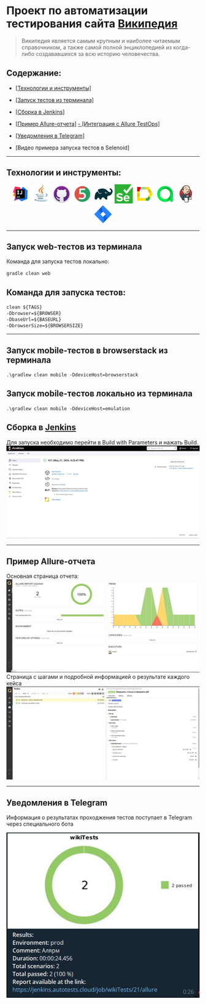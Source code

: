 # Проект по автоматизации тестирования сайта [Википедия](https://ru.wikipedia.org/)
> Википедия является самым крупным и наиболее читаемым справочником, а также самой полной энциклопедией из когда-либо создававшихся за всю историю человечества.

## Содержание:

- <a href="#tools">[Технологии и инструменты]

- <a href="#autotests">[Запуск тестов из терминала]</a>

- <a href="#allure">[Сборка в Jenkins]</a>
- <a href="#allure">[Пример Allure-отчета]</a>
[- [Интеграция с Allure TestOps] ]({https://allure.autotests.cloud/project/4272/dashboards})
- <a href="#telegram">[Уведомления в Telegram]</a>
- [Видео примера запуска тестов в Selenoid]
--- 

<a id="tools"></a>

## <a name="Технологии и инструменты">**Технологии и инструменты:**</a>

<p align="center">  
<a href="https://www.jetbrains.com/idea/"><img src="images/Intelij_IDEA.svg" width="50" height="50"  alt="IDEA"/></a>  
<a href="https://www.java.com/"><img src="images/Java.svg" width="50" height="50"  alt="Java"/></a>  
<a href="https://github.com/"><img src="images/github.svg" width="50" height="50"  alt="Github"/></a>  
<a href="https://junit.org/junit5/"><img src="images/JUnit5.svg" width="50" height="50"  alt="JUnit 5"/></a>  
<a href="https://gradle.org/"><img src="images/Gradle.svg" width="50" height="50"  alt="Gradle"/></a>  
<a href="https://selenide.org/"><img src="images/Selenium.svg" width="50" height="50"  alt="Selenium"/></a>  
<a href="ht[images](images)tps://github.com/allure-framework/allure2"><img src="images/Allure.svg" width="50" height="50"  alt="Allure"/></a> 
<a href="https://qameta.io/"><img src="images/Allure2.svg" width="50" height="50"  alt="Allure TestOps"/></a>   
<a href="https://www.jenkins.io/"><img src="images/Jenkins.svg" width="50" height="50"  alt="Jenkins"/></a>  
<a href="https://www.atlassian.com/ru/software/jira/"><img src="images/Jira.svg" width="50" height="50"  alt="Jira"/></a>  
</p>

---
<a id="autotests"></a>
## Запуск web-тестов из терминала
Команда для запуска тестов локально: 
```
gradle clean web

```
## Команда для запуска тестов: 

```agsl
clean ${TAGS} 
-Dbrowser=${BROWSER} 
-DbaseUrl=${BASEURL} 
-DbrowserSize=${BROWSERSIZE}
```
---

## Запуск mobile-тестов в browserstack из терминала 

```
.\gradlew clean mobile -DdeviceHost=browserstack
```
## Запуск mobile-тестов локально из терминала

```
.\gradlew clean mobile -DdeviceHost=emulation
```
<a id="jenkins"></a>

## Сборка в [Jenkins](https://jenkins.autotests.cloud/job/wikiTests/)
Для запуска необходимо перейти в Build with Parameters и нажать Build.
<img src=images/Jenkins.jpg>

---
<a id="allure"></a>

## Пример Allure-отчета
Основная страница отчета:
<img src=images/AllureStart.jpg>
Страница с шагами и подробной информацией о результате каждого кейса
<img src=images/AllureSteps.jpg>





---
<a id="telegram"></a>

## Уведомления в Telegram
Информация о результатах проходжения тестов поступает в Telegram через специального бота

<img src=images/TelegramNot.jpg>
